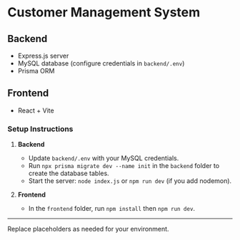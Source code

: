 # Customer Management System

## Backend
- Express.js server
- MySQL database (configure credentials in `backend/.env`)
- Prisma ORM

## Frontend
- React + Vite
 
### Setup Instructions 

1. **Backend**
   - Update `backend/.env` with your MySQL credentials.
   - Run `npx prisma migrate dev --name init` in the `backend` folder to create the database tables. 
   - Start the server: `node index.js` or `npm run dev` (if you add nodemon).

2. **Frontend**
   - In the `frontend` folder, run `npm install` then `npm run dev`.

---

Replace placeholders as needed for your environment.
